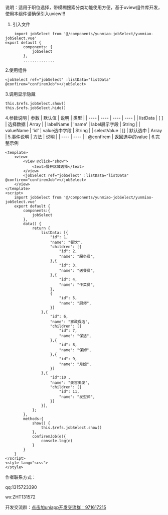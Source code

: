 说明：适用于职位选择，带模糊搜索分类功能使用方便，基于uview组件库开发，使用本组件请确保引入uview!!!
1. 引入文件
```
	import jobSelect from '@/components/yunmiao-jobSelect/yunmiao-jobSelect.vue'
export default {
		components: {
			jobSelect
		},
		..............
```
2.使用组件
```
<jobSelect ref="jobSelect" :listData="listData" @confirem="confiremJob"></jobSelect>
```
3.调用显示隐藏
```
this.$refs.jobSelect.show()
this.$refs.jobSelect.hide()
```
4.参数说明
|  参数   | 默认值  | 说明  | 类型 |
|  ----  | ----  | ---- | ---- |
| listData  | [ ]  | 选择数据 | Array |
| labelName  | 'name' | label展示字段  | String |
| valueName  | 'id' | value选中字段  | String |
| selectValue  | [] | 默认选中  | Array |
5.事件说明
|  方法   |  说明  |
|  ----  |  ---- |
| @confirem  | 返回选中的value |
6.完整示例
```
<template>
	<view>
		<view @click="show">
			<text>展开区域选择</text>
		</view>
		<jobSelect ref="jobSelect" :listData="listData" @confirem="confiremJob"></jobSelect>
	</view>
</template>
<script>
	import jobSelect from '@/components/yunmiao-jobSelect/yunmiao-jobSelect.vue'
	export default {
		components:{
			jobSelect
		},
		data() {
			return {
				listData: [{
					"id": 1,
					"name": "餐饮",
					"children": [{
						"id": 2,
						"name": "服务员",
					},{
						"id": 3,
						"name": "送餐员",
					},{
						"id": 4,
						"name": "传菜员",
					},
					{
						"id": 5,
						"name": "厨师",
					}]
				},{
					"id": 6,
					"name": "家政保洁",
					"children": [{
						"id": 7,
						"name": "保洁",
					},{
						"id": 8,
						"name": "保姆",
					},{
						"id": 9,
						"name": "月嫂",
					}]
				},{
					"id":10 ,
					"name": "美容美发",
					"children": [{
						"id": 11,
						"name": "发型师",
					}]
				}],
			};
		},
		methods:{
			show() {
				this.$refs.jobSelect.show()
			},
			confiremJob(e){
				console.log(e)
			}
		}
	}
</script>
<style lang="scss">
</style>
```

作者联系方式：

qq:1315723390

wx:ZHT131572

开发交流群：[点击加uniapp开发交流群：971617215](https://qm.qq.com/cgi-bin/qm/qr?k=9ILQir4VGU3XIXm7MtxQYrYShO-b4Zqu&jump_from=webapi)